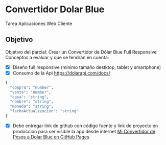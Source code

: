 # Convertidor Dolar Blue
Tarea Aplicaciones Web Cliente

## Objetivo
Objetivo del parcial: Crear un Convertidor de Dólar Blue Full Responsive
Conceptos a evaluar y que se tendrán en cuenta:
- [x] Diseño full responsive (mínimo tamaño destktop, tablet y smartphone)
- [x] Consumo de la Api https://dolarapi.com/docs/
```bash
{
  "compra": "number",
  "venta": "number",
  "casa": "string",
  "nombre": "string",
  "moneda": "string",
  "fechaActualizacion": "string"
}
```
- [x] Debe entregar link de github con código fuente y link de proyecto en producción para ser visible la app desde internet
<a href="https://mathieuclaudio.github.io/convertidordolar" target="_blank">Mi Convertidor de Pesos a Dolar Blue en GitHub Pages</a>
